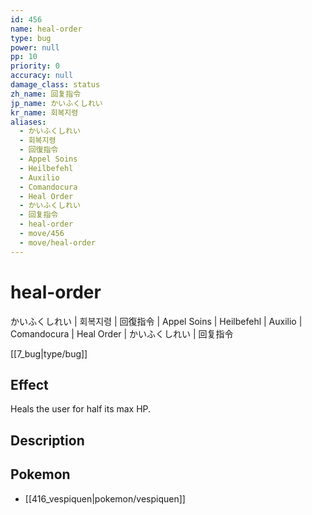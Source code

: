 ```yaml
---
id: 456
name: heal-order
type: bug
power: null
pp: 10
priority: 0
accuracy: null
damage_class: status
zh_name: 回复指令
jp_name: かいふくしれい
kr_name: 회복지령
aliases:
  - かいふくしれい
  - 회복지령
  - 回復指令
  - Appel Soins
  - Heilbefehl
  - Auxilio
  - Comandocura
  - Heal Order
  - かいふくしれい
  - 回复指令
  - heal-order
  - move/456
  - move/heal-order
---
```

# heal-order
    
かいふくしれい | 회복지령 | 回復指令 | Appel Soins | Heilbefehl | Auxilio | Comandocura | Heal Order | かいふくしれい | 回复指令

[[7_bug|type/bug]]

## Effect

Heals the user for half its max HP.

## Description



## Pokemon

- [[416_vespiquen|pokemon/vespiquen]]

